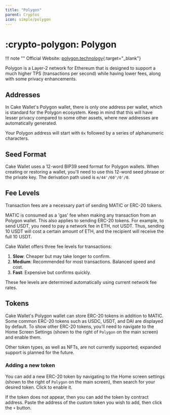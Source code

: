 ```yaml
---
title: "Polygon"
parent: Cryptos
icon: simple/polygon
---
```


# :crypto-polygon: Polygon

!!! note ""
    Official Website: [polygon.technology](https://polygon.technology/){:target="_blank"}

Polygon is a Layer-2 network for Ethereum that is designed to support a much higher TPS (transactions per second) while having lower fees, along with some privacy enhancements.

## Addresses

In Cake Wallet's Polygon wallet, there is only one address per wallet, which is standard for the Polygon ecosystem. Keep in mind that this will have lesser privacy compared to some other assets, where new addresses are automatically generated.

Your Polygon address will start with `0x` followed by a series of alphanumeric characters.

## Seed Format

Cake Wallet uses a 12-word BIP39 seed format for Polygon wallets. When creating or restoring a wallet, you'll need to use this 12-word seed phrase or the private key. The derivation path used is `m/44'/60'/0'/0`.

## Fee Levels

Transaction fees are a necessary part of sending MATIC or ERC-20 tokens. 

MATIC is consumed as a 'gas' fee when making any transaction from an Polygon wallet. This also applies to sending ERC-20 tokens. For example, to send USDT, you need to pay a network fee in ETH, not USDT. Thus, sending 10 USDT will cost a certain amount of ETH, and the recipient will receive the full 10 USDT.

Cake Wallet offers three fee levels for transactions:

1. **Slow**: Cheaper but may take longer to confirm.
2. **Medium**: Recommended for most transactions. Balanced speed and cost.
3. **Fast**: Expensive but confirms quickly.

These fee levels are determined automatically using current network fee rates.

## Tokens

Cake Wallet's Polygon wallet can store ERC-20 tokens in addition to MATIC. Some common ERC-20 tokens such as USDC, USDT, and DAI are displayed by default. To show other ERC-20 tokens, you'll need to navigate to the Home Screen Settings (shown to the right of `Polygon` on the main screen) and enable them.

Other token types, as well as NFTs, are not currently supported; expanded support is planned for the future.

### Adding a new token

You can add a new ERC-20 token by navigating to the Home screen settings (shown to the right of `Polygon` on the main screen), then search for your desired token. Click to enable it.

If the token does not appear, then you can add the token by contract address. Paste the address of the custom token you wish to add, then click the `+` button.
